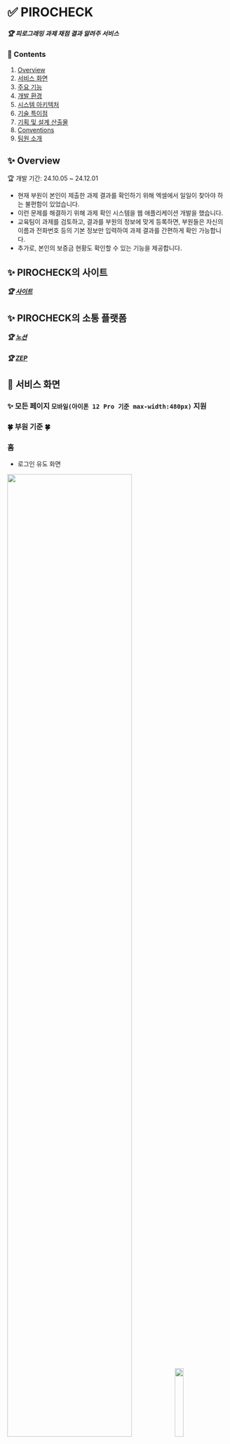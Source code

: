 # ✅ PIROCHECK
##### 🏆 피로그래밍 과제 채점 결과 알려주 서비스

### 📜 Contents
 1. [Overview](#-overview)
 2. [서비스 화면](#-서비스-화면)
 3. [주요 기능](#-주요-기능)
 4. [개발 환경](#%EF%B8%8F-개발-환경)
 5. [시스템 아키텍처](#-시스템-아키텍처)
 6. [기술 특이점](#-기술-특이점)
 7. [기획 및 설계 산출물](#-기획-및-설계-산출물)
 8. [Conventions](#-conventions)
 9. [팀원 소개](#-팀원-소개)
 
## ✨ Overview

🏆 개발 기간: 24.10.05 ~ 24.12.01<br>
- 현재 부원이 본인이 제출한 과제 결과를 확인하기 위해 엑셀에서 일일이 찾아야 하는 불편함이 있었습니다.
- 이런 문제를 해결하기 위해 과제 확인 시스템을 웹 애플리케이션 개발을 했습니다.
- 교육팀이 과제를 검토하고, 결과를 부원의 정보에 맞게 등록하면, 부원들은 자신의 이름과 전화번호 등의 기본 정보만 입력하여 과제 결과를 간편하게 확인 가능합니다.
- 추가로, 본인의 보증금 현황도 확인할 수 있는 기능을 제공합니다.

## ✨ PIROCHECK의 사이트
##### 🏆 [사이트](https://pirocheck.com/)


## ✨ PIROCHECK의 소통 플랫폼 
##### 🏆 [노션](https://www.notion.so/12a9fae2dd7c80878b6ce3c6c7041818?pvs=0)
##### 🏆 [ZEP](https://zep.us/)


## 👀 서비스 화면
### ✨ 모든 페이지 `모바일(아이폰 12 Pro 기준 max-width:480px)` 지원

### 🍀 부원 기준 🍀
### 홈
- 로그인 유도 화면
  
<div>
  <img src="https://github.com/user-attachments/assets/60500261-3b11-4ea3-8988-1861cfb63e26" width="75%"/>
  <img src="https://github.com/user-attachments/assets/be2fcb76-6ee9-4c24-a784-4645ad5b72b0" width="20%"/>
</div>


### 로그인 화면
- 이름 + 전화번호를 입력한다. 
<div>
<img src="https://github.com/user-attachments/assets/04c0b63e-f32b-40ee-a657-f01895564dea" width="20%"/>
<img src="https://github.com/user-attachments/assets/dabf47c4-051f-460d-9378-7ffa9ccaba51" width="75%" height="350px" >
</div>


### 과제 결과 화면
- 목록을 클릭하면서 과제 결과를 확인한다. 
- O면 성공, X는 실패, △는 미흡이다.
- 각각 0원 -20000, -10000원이 차감된다.
<div>
<img src="https://github.com/user-attachments/assets/99ae35ae-b5f8-46d8-b2f2-94f07f6e5ed0" width="75%" height="360px"> 
<img src="https://github.com/user-attachments/assets/47619149-244c-4326-8e2c-6b81a19ca8a8" width="20%">
</div>


### 🍀 운영진 기준 🍀
### 홈
- 로그인/회원가입 유도 화면
<div>
<img src="https://github.com/user-attachments/assets/cef7d507-fd4f-4bba-bb3c-73f5f5a061eb" width="20%">
<img src="https://github.com/user-attachments/assets/87f098e5-6163-4f2c-8a5f-996d448276ce" width="75%" height="340px">
</div>


### 회원가입 화면
- 이름 + 전화번호 + 비밀번호 + 비밀번호 확인 을 입력한다.
- 이때 가입을 하면 PREADMIN으로 로그인을 할 수 없다.
- 마스터 권한자가 ADMIN으로 승격할때까지 기다려야된다. 
<div>
<img src="https://github.com/user-attachments/assets/a3c34dde-3ec6-4c0b-8feb-34da6557f4ab" width="75%" >
<img src="https://github.com/user-attachments/assets/4a9a4eb0-bf33-43b9-b7c6-e7cbc53052c1" width="20%">
</div>


### 로그인 화면
- 운영진은 일반 부원과 다르게 보안을 위해 이름 + 전화번호 + 비밀번호를 입력해야된다.
<div>
<img src="https://github.com/user-attachments/assets/bf988bf8-e32f-476f-ae3e-fd0334779419" width="75%">
<img src="https://github.com/user-attachments/assets/08f3d250-a309-44f3-932b-36cc9f5fd5a7" width="20%">
</div>


### 부원 등록 화면
- 이름 + 전화번호로 부원들의 회원을 등록할 수 있다. 
<div>
<img src="https://github.com/user-attachments/assets/b153ded0-f9ce-4879-a4b9-a610c65515ce" width="20%">
<img src="https://github.com/user-attachments/assets/ff7cbce7-bab4-43a2-93a2-83f9f70f13a9" width="75%" >
</div>


### 과제 결과 반영 화면
- 방어권 갯수 및 과제 결과를 반영할 수 있다.
- 체크박스는 해당 부원이 과제를 확인 또는 미확인 할 수 있도록 넣어났다.
- 예시로 1주차 월요일 과제 제로초 27강이 체크박스가 해제가 된채로 있으면 해당 부원은 과제 이에 대한 과제 결과를 확인할 수 없다.
<div>
<img src="https://github.com/user-attachments/assets/786c73e8-7629-47ea-93f3-60acb1c53ba6" width="75%">
<img src="https://github.com/user-attachments/assets/fae71269-4862-43e8-af10-27d195f2c4d3" width="20%">
</div>

### 🍀 마스터 기준 🍀
### 운영진 등급 향상 화면
- 처음 회원 가입한 운영진은 PREADMIN이다. 따라서 ADMIN으로 올릴 수 있다.  
<div>
<img src="https://github.com/user-attachments/assets/a7b4603d-3993-459e-a694-f5d4bf3e7e67" width="20%">
<img src="https://github.com/user-attachments/assets/c0ba8d52-4852-4a51-8627-68d34133c1db" width="75%" >
</div>

  
## ✨ 주요 기능

- `마스터 권한`
	- 처음 가입한 운영진은 등급이 PREADMIN이다. 이때 마스터 권한자(교육팀장)가 ADMIN으로 승격해야지 운영진은 부원들 과제를 운영할 수 있다.
   	- 이렇게 한 이유는 무분별한 운영진 유입을 막기 위해서이다.
   	- 따라서 운영진 url도 /system이다.
	
- `운영진 권한`
	- 부원들의 과제를 결과를 메길 수 있고, 보증금 방어권을 수여할 수 있다. 
	- 동아리 부원을 등록할 수 있다.

- `부원 권한`
	- 부원들 등급은 USER이다.
	- 따로 회원가입은 안해도 된다. 왜냐하면 앞에서 말했듯이 운영진이 동아리 부원을 다 등록을 해서 전화번호 + 이름만으로 로그인만 하면 된다.
 	- 과제 결과를 확인만 하면 된다. 
   
- `MVP`
	- 해당 주차에 MVP 부원은 해당 화면 들어가면 바로 축하메시지가 뜬다.  
	- MVP 테이블의 flag, visual 컬럼을 활용하여 현재 1주차면 2,3,4, 챌린저 mvp는 클릭 못하게 구현을 해놓았다. 시간이 지나면 차츰 해제할 것이다.
   	- 참고로 MVP 권한은 오직 마스터만 할 수 있다.

- `EC2 Dcoker`
	- 스프링과 DB를 Docker를 활용해서 배포를 했다.
 	- EC2에서 pull을 한 후 도커 서버를 실행했다.  

   
## 🖥️ 개발 환경

**Management Tool**
- 형상 관리 : Git
- 커뮤니케이션 : Zep, Notion
- 디자인 : Figma

**🐳 Backend**
- Java `17`
- SpringBoot `3.3.4`
- `Spring JPA`
- `Spring Thymeleaf`
- `Spring Session`

**🦊 Frontend**
- lang: HTML5, CSS3, JAVASCRIPT

**🗂️ DB**
- `MySQL`  `8.0.4`

**🌐 Server**
- AWS EC2 (Ubuntu `20.04`)
- Nginx `1.23` (Reverse Proxy)
- `Docker`

**🗝️ API**
- [Web Speech API](https://developer.mozilla.org/en-US/docs/Web/API/Web_Speech_API)   

**🔨 IDE**
- Intellj `2023.2`
- MySQL Workbench `8.0.29`
- VSCode `1.69.2`

**🖼️ Dependencies**
```
dependencies {
	implementation 'org.springframework.boot:spring-boot-starter-data-jpa'
	implementation 'org.springframework.boot:spring-boot-starter-security'
	implementation 'org.springframework.boot:spring-boot-starter-thymeleaf'
	implementation 'org.springframework.boot:spring-boot-starter-web'
	implementation 'org.thymeleaf.extras:thymeleaf-extras-springsecurity6'
	compileOnly 'org.projectlombok:lombok'
	runtimeOnly 'com.mysql:mysql-connector-j'
	annotationProcessor 'org.projectlombok:lombok'
	testImplementation 'org.springframework.boot:spring-boot-starter-test'
	testImplementation 'org.springframework.security:spring-security-test'
	testRuntimeOnly 'org.junit.platform:junit-platform-launcher'
}
```

## 💫 시스템 아키텍처

![image](https://github.com/user-attachments/assets/265a7eca-8434-411e-841d-2d1887dabc82)


## ✨ 기술 특이점
- 배포를 완료한 후 6시간 간격으로 EC2의 CPU 사용률이 99%까지 치솟아 서버가 다운되는 문제가 발생했다. 이를 해결하기 위해 swap을 도입했는데, 이는 메모리 부족 시 디스크 공간을 임시로 활용함으로써 메모리 부족으로 인한 시스템 과부하를 완화하는 역할을 한다. 이를 통해 CPU 사용률 급등 문제를 해결하고 서버의 안정성을 확보할 수 있었다.


# 📂 기획 및 설계 산출물

### [💭 요구사항 정의 및 기능 명세](https://www.notion.so/12a9fae2dd7c80b0a908c1b995a0388a)

![image](https://github.com/user-attachments/assets/56a042b1-ef25-4361-9248-6fd36470fea7)


### [🎨 화면 설계서](https://www.figma.com/design/jBxM9KSvpz6mEfBB2t4dHx/Untitled?node-id=0-1&node-type=canvas&t=0uFlK9ORSMK6FDbv-0)

![image](https://github.com/user-attachments/assets/36869a76-dc8a-4666-a8e0-c674197676f4)



### [✨ ER Diagram](https://www.erdcloud.com/d/7hhDca3S7tqv6RbLW)

![image](https://github.com/user-attachments/assets/70248062-0edd-4be6-a741-d2256089f4a2)


# 💞 팀원 소개
##### ❤️‍🔥 PIROCHECK를 개발한 `피로그래밍 22기 운영진` 팀원들을 소개합니다!

| **[최승호](https://github.com/chltmdgh522)** | **[이지현](https://github.com/ljh130334)** | **[김민수](https://github.com/devkev00)** |
| :---------------------------------------------------------------------------------------------------------------------------: | :---------------------------------------------------------------------------------------------------------------------------: | :---------------------------------------------------------------------------------------------------------------------------: |
| <img src="https://github.com/user-attachments/assets/e792dfc6-e2a7-4b42-b5a5-27672d4df6c7" width="400"> | <img src="https://github.com/user-attachments/assets/ea00de58-e6c0-46a9-9ff7-646665798c5e" width="400"> | <img src="https://github.com/user-attachments/assets/4b0625e9-a7b2-460e-9524-0e35c698dc51" width="400"> |
|  PM & Backend | Frontend & Designer |  Backend |




## 😃 팀원 역할

- **최승호**
  - 팀장, 기획, 회원 및 MVP API 개발 및 서버 배포
- **이지현**
  - 피그마 디자인, 프론트 개발발
- **김민수**
  - 과제 API 개발 및 서버 배포

